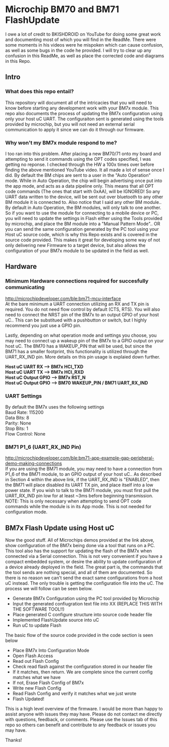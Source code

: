 # Microchip BM70 and BM71 FlashUpdate
I owe a lot of credit to BKISHDROID on YouTube for doing some great work and documenting most of which you will find in the ReadMe. There were some moments in his videos were he mispoken which can cause confusion, as well as some bugs in the code he provided. I will try to clear up any confusion in this ReadMe, as well as place the corrected code and diagrams in this Repo.

## Intro
### What does this repo entail?
This repository will document all of the intricacies that you will need to know before starting any development work with your BM7x module. This repo also documents the process of updating the BM7x configuration using only your host uC UART. The configuraiton sent is generated using the tools provided by microchip, but you will not need an external serial communication to apply it since we can do it through our firmware.

### Why won't my BM7x module respond to me?
I too ran into this problem. After placing a new BM70/71 onto my board and attempting to send it commands using the OPT codes specified, I was getting no reponse. I checked through the HW a 100x times over before finding the above mentioned YouTube video. It all made a lot of sense once I did. By default the BM chips are sent to a user in the "Auto Operation" mode. While in Auto Operation, the chip will begin advertising once put into the app mode, and acts as a data pipeline only. This means that all OPT code commands (The ones that start with 0xAA), will be IGNORED! So any UART data written to the device, will be sent out over bluetooth to any other BM module it is connected to. Also notice that I said any other BM module.. By default in Auto Operation, the BM modules, will only talk to one another. So if you want to use the module for connecting to a mobile device or PC, you will need to update the settings in Flash either using the Tools provided by microchip, and place the BM module into a "Manual Pattern Mode".. OR you can send the same configuration generated by the PC tool using your Host uC source code, which is why this Repo exists and is covered in the source code provided. This makes it great for developing some way of not only delivering new Firmware to a target device, but also allows the configuration of your BM7x module to be updated in the field as well.

## Hardware
### Minimum Hardware connections required for succesfully communicating
http://microchipdeveloper.com/ble:bm71-mcu-interface </br>
At the bare minimum a UART connection utilizing an RX and TX pin is required. You do not need flow control by default (CTS, RTS). You will also need to connect the NRST pin of the BM7x to an output GPIO of your host uC.. This can be substitued with a pushbutton or switch, but I highly recommend you just use a GPIO pin.

Lastly, depending on what operation mode and settings you choose, you may need to connect up a wakeup pin of the BM7x to a GPIO output on your host uC. The BM70 has a WAKEUP_PIN that will be used, but since the BM71 has a smaller footprint, this functionality is utilized through the UART_RX_IND pin. More details on this pin usage is explaied down further.

**Host uC UART RX       -->   BM7x HCI_TXD**</br>
**Host uC UART TX       -->   BM7x HCI_RXD**</br>
**Host uC Output GPIO   -->   BM7x RST_N**</br>
**Host uC Output GPIO   -->   BM70 WAKEUP_PIN  /  BM71 UART_RX_IND**</br>

### UART Settings
By default the BM7x uses the following settings</br>
Baud Rate:	115200</br>
Data Bits:	8</br>
Parity:	None</br>
Stop Bits:	1</br>
Flow Control:	None</br>

### BM71 P1_6 (UART_RX_IND Pin)
http://microchipdeveloper.com/ble:bm71-app-example-gap-peripheral-demo-making-connections </br>
If you are using the BM71 module, you may need to have a connection from P1_6 of the BM71 module, to an GPIO output of your host uC.. As described in Section 4 within the above link, if the UART_RX_IND is "ENABLED", then the BM71 will place disabled its UART TX pin, and place itself into a low power state. If you wish to talk to the BM71 module, you must first pull the UART_RX_IND pin low for at least ~3ms before beginning transmission. NOTE: This is only necessary when attempting to send OPT code commands while the module is in its App mode. This is not needed for configuration mode.

## BM7x Flash Update using Host uC
Now the good stuff. All of Microchips demos provided at the link above, show configuration of the BM7x being done via a tool that runs on a PC. This tool also has the support for updating the flash of the BM7x when connected via a Serial connection. This is not very convenient if you have a compact embedded system, or desire the ability to update configuration of a device already deployed in the field. The great part is, the commands that the tool sends are nothing special, and all of them are documented. So there is no reason we can't send the exact same configurations from a host uC instead. The only trouble is getting the configuration file into the uC. The process we will follow can be seen below.
- Generate BM7x Configuration using the PC tool provided by Microchip
- Input the generated confiugration text file into XX (REPLACE THIS WITH THE SOFTWARE TOOL!!)
- Place generated C configure structure into source code header file
- Implemented FlashUpdate source into uC
- Run uC to update Flash

The basic flow of the source code provided in the code section is seen below
- Place BM7x Into Configuration Mode
- Open Flash Access
- Read out Flash Config
- Check read flash against the configuration stored in our header file
- If it matches, then return. We are complete since the current config matches what we have
- If not, Erase Flash Config of BM7x
- Write new Flash Config
- Read Flash Config and verify it matches what we just wrote
- Flash Updated!

This is a high level overview of the firmware. I would be more than happy to assist anyone with issues they may have. Please do not contact me directly with questions, feedback, or comments. Please use the Issues tab of this repo so others can benefit and contribute to any feedback or issues you may have.

Thanks!
